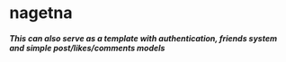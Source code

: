 # nagetna
##### This can also serve as a template with authentication, friends system and simple post/likes/comments models
